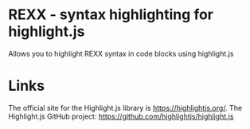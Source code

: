 # REXX - syntax highlighting for highlight.js
Allows you to highlight REXX syntax in code blocks using highlight.js

# Links

The official site for the Highlight.js library is https://highlightjs.org/.
The Highlight.js GitHub project: https://github.com/highlightjs/highlight.js
